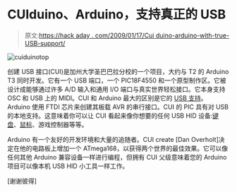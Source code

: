 # CUIduino、Arduino，支持真正的 USB

> 原文:[https://hack aday . com/2009/01/17/Cui duino-arduino-with-true-USB-support/](https://hackaday.com/2009/01/17/cuiduino-arduino-with-true-usb-support/)

![cuiduinotop](../Images/0764e14616e2f15412a020beaba7284f.png "cuiduinotop")

创建 USB 接口(CUI)是加州大学圣巴巴拉分校的一个项目，大约与 T2 的 Arduino T3 同时开发。它有一个 USB 端口，一个 PIC18F4550 和一个原型制作区。它被设计成能够通过许多 A/D 输入和通用 I/O 端口与真实世界轻松接口。它本身支持 OSC 和 USB 上的 MIDI。CUI 和 Arduino 最大的区别是它的 [USB 支持](http://www.mahalo.com/USB_3.0 "USB 3.0 - Mahalo")。Arduino 使用 FTDI 芯片来创建其板载 AVR 的串行接口。CUI 的 PIC 具有对 USB 的本地支持。这意味着你可以让 CUI 看起来像你想要的任何 USB HID 设备:[键盘](http://www.mahalo.com/Keyboards "Keyboards - Mahalo")、[鼠标](http://www.mahalo.com/Computer_Mouse "Computer Mouse - Mahalo")、游戏控制器等等。

Arduino 有一个友好的开发环境和大量的追随者。CUI create [Dan Overholt]决定在他的电路板上增加一个 ATmega168，以获得两个世界的最佳效果。它可以像任何其他 Arduino 兼容设备一样进行编程，但拥有 CUI 父级意味着您的 Arduino 项目可以像本机 USB HID 小工具一样工作。

[谢谢彼得]